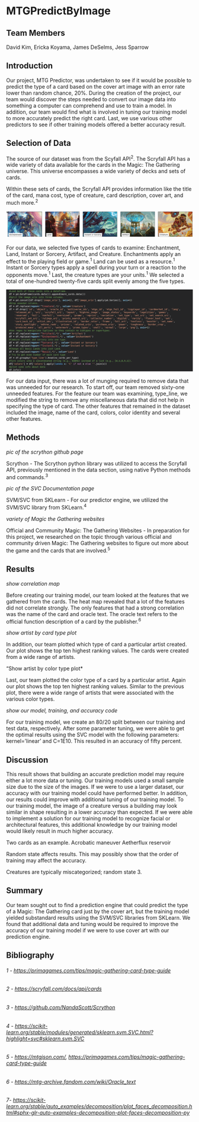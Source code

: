 # MTGPredictByImage

## Team Members
David Kim, Ericka Koyama, James DeSelms, Jess Sparrow

## Introduction
Our project, MTG Predictor, was undertaken to see if it would be possible to predict the type of a card based on the cover art image with an error rate lower than random chance, 20%. During the creation of the project, our team would discover the steps needed to convert our image data into something a computer can comprehend and use to train a model. In addition, our team would find what is involved in tuning our training model to more accurately predict the right card. Last, we use various other predictors to see if other training models offered a better accuracy result.

## Selection of Data

The source of our dataset was from the Scyfall API<sup>2</sup>. The Scryfall API has a wide variety of data available for the cards in the Magic: The Gathering universe. This universe encompasses a wide variety of decks and sets of cards.

Within these sets of cards, the Scryfall API provides information like the title of the card, mana cost, type of creature, card description, cover art, and much more.<sup>2</sup>

![Magic Card Types(Enchantment, Land, Instant or Sorcery, Artifact, and Creature)](/images/cardTypes.png?raw=true)

For our data, we selected five types of cards to examine: Enchantment, Land, Instant or Sorcery, Artifact, and Creature. Enchantments apply an effect to the playing field or game.<sup>1</sup> Land can be used as a resource.<sup>1</sup> Instant or Sorcery types apply a spell during your turn or a reaction to the opponents move.<sup>1</sup> Last, the creature types are your units.<sup>1</sup> We selected a total of one-hundred twenty-five cards split evenly among the five types.

![Python Code with out data munging and engineering](/images/dataEngineering.png?raw=true)

For our data input, there was a lot of munging required to remove data that was unneeded for our research. To start off, our team removed sixty-one unneeded features. For the feature our team was examining, type_line, we modified the string to remove any miscellaneous data that did not help in specifying the type of card. The other features that remained in the dataset included the image, name of the card, colors, color identity and several other features.

## Methods
*pic of the scrython github page*

Scrython - The Scrython python library was utilized to access the Scryfall API, previously mentioned in the data section, using native Python methods and commands.<sup>3</sup>

*pic of the SVC Documentation page*

SVM/SVC from SKLearn - For our predictor engine, we utilized the SVM/SVC library from SKLearn.<sup>4</sup> 

*variety of Magic the Gathering websites*

Official and Community Magic: The Gathering Websites - In preparation for this project, we researched on the topic through various official and community driven Magic: The Gathering websites to figure out more about the game and the cards that are involved.<sup>5</sup> 

## Results
*show correlation map*

Before creating our training model, our team looked at the features that we gathered from the cards. The heat map revealed that a lot of the features did not correlate strongly. The only features that had a strong correlation was the name of the card and oracle text. The oracle text refers to the official function description of a card by the publisher.<sup>6</sup>

*show artist by card type plot*

In addition, our team plotted which type of card a particular artist created. Our plot shows the top ten highest ranking values. The cards were created from a wide range of artists.

“Show artist by color type plot*

Last, our team plotted the color type of a card by a particular artist. Again our plot shows the top ten highest ranking values. Similar to the previous plot, there were a wide range of artists that were associated with the various color types.

*show our model, training, and accuracy code*

For our training model, we create an 80/20 split between our training and test data, respectively. 
After some parameter tuning, we were able to get the optimal results using the SVC model with the following parameters: kernel=’linear’ and C=1E10. This resulted in an accuracy of fifty percent. 


## Discussion
This result shows that building an accurate prediction model may require either a lot more data or tuning. Our training models used a small sample size due to the size of the images. If we were to use a larger dataset, our accuracy with our training model could have performed better. In addition, our results could improve with additional tuning of our training model. To our training model, the image of a creature versus a building may look similar in shape resulting in a lower accuracy than expected. If we were able to implement a solution for our training model to recognize facial or architectural features, this additional knowledge by our training model would likely result in much higher accuracy.

Two cards as an example.
Acrobatic maneuver
Aetherflux reservoir

Random state affects results. This may possibly show that the order of training may affect the accuracy.

Creatures are typically miscategorized; random state 3.


## Summary
Our team sought out to find a prediction engine that could predict the type of a Magic: The Gathering card just by the cover art, but the training model yielded substandard results using the SVM/SVC libraries from SKLearn. We found that additional data and tuning would be required to improve the accuracy of our training model if we were to use cover art with our prediction engine.

## Bibliography
###### 1 - https://primagames.com/tips/magic-gathering-card-type-guide
###### 2 - https://scryfall.com/docs/api/cards
###### 3 - https://github.com/NandaScott/Scrython
###### 4 - https://scikit-learn.org/stable/modules/generated/sklearn.svm.SVC.html?highlight=svc#sklearn.svm.SVC
###### 5 - https://mtgjson.com/, https://primagames.com/tips/magic-gathering-card-type-guide 
###### 6 - https://mtg-archive.fandom.com/wiki/Oracle_text 
###### 7- https://scikit-learn.org/stable/auto_examples/decomposition/plot_faces_decomposition.html#sphx-glr-auto-examples-decomposition-plot-faces-decomposition-py
